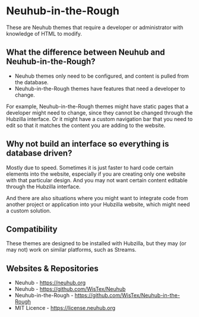# Neuhub-in-the-Rough
These are Neuhub themes that require a developer or administrator with knowledge of HTML to modify. 

## What the difference between Neuhub and Neuhub-in-the-Rough?

* Neuhub themes only need to be configured, and content is pulled from the database.
* Neuhub-in-the-Rough themes have features that need a developer to change.

For example, Neuhub-in-the-Rough themes might have static pages that a developer might need to change, since they cannot be changed through the Hubzilla interface. Or it might have a custom navigation bar that you need to edit so that it matches the content you are adding to the website.

## Why not build an interface so everything is database driven?

Mostly due to speed. Sometimes it is just faster to hard code certain elements into the website, especially if you are creating only one website with that particular design. And you may not want certain content editable through the Hubzilla interface.

And there are also situations where you might want to integrate code from another project or application into your Hubzilla website, which might need a custom solution.

## Compatibility

These themes are designed to be installed with Hubzilla, but they may (or may not) work on similar platforms, such as Streams.

## Websites & Repositories

* Neuhub - https://neuhub.org
* Neuhub - https://github.com/WisTex/Neuhub
* Neuhub-in-the-Rough - https://github.com/WisTex/Neuhub-in-the-Rough
* MIT Licence - https://license.neuhub.org
